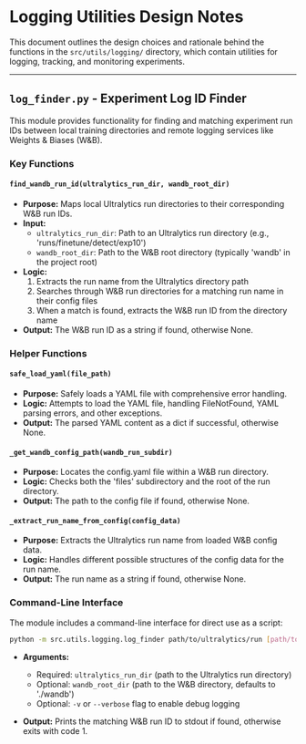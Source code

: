 # Logging Utilities Design Notes

This document outlines the design choices and rationale behind the functions in the `src/utils/logging/` directory, which contain utilities for logging, tracking, and monitoring experiments.

---

## `log_finder.py` - Experiment Log ID Finder

This module provides functionality for finding and matching experiment run IDs between local training directories and remote logging services like Weights & Biases (W&B).

### Key Functions

#### `find_wandb_run_id(ultralytics_run_dir, wandb_root_dir)`

- **Purpose:** Maps local Ultralytics run directories to their corresponding W&B run IDs.
- **Input:**
  - `ultralytics_run_dir`: Path to an Ultralytics run directory (e.g., 'runs/finetune/detect/exp10')
  - `wandb_root_dir`: Path to the W&B root directory (typically 'wandb' in the project root)
- **Logic:**
  1. Extracts the run name from the Ultralytics directory path
  2. Searches through W&B run directories for a matching run name in their config files
  3. When a match is found, extracts the W&B run ID from the directory name
- **Output:** The W&B run ID as a string if found, otherwise None.

### Helper Functions

#### `safe_load_yaml(file_path)`

- **Purpose:** Safely loads a YAML file with comprehensive error handling.
- **Logic:** Attempts to load the YAML file, handling FileNotFound, YAML parsing errors, and other exceptions.
- **Output:** The parsed YAML content as a dict if successful, otherwise None.

#### `_get_wandb_config_path(wandb_run_subdir)`

- **Purpose:** Locates the config.yaml file within a W&B run directory.
- **Logic:** Checks both the 'files' subdirectory and the root of the run directory.
- **Output:** The path to the config file if found, otherwise None.

#### `_extract_run_name_from_config(config_data)`

- **Purpose:** Extracts the Ultralytics run name from loaded W&B config data.
- **Logic:** Handles different possible structures of the config data for the run name.
- **Output:** The run name as a string if found, otherwise None.

### Command-Line Interface

The module includes a command-line interface for direct use as a script:

```bash
python -m src.utils.logging.log_finder path/to/ultralytics/run [path/to/wandb/dir] [-v]
```

- **Arguments:**
  - Required: `ultralytics_run_dir` (path to the Ultralytics run directory)
  - Optional: `wandb_root_dir` (path to the W&B directory, defaults to './wandb')
  - Optional: `-v` or `--verbose` flag to enable debug logging

- **Output:** Prints the matching W&B run ID to stdout if found, otherwise exits with code 1.